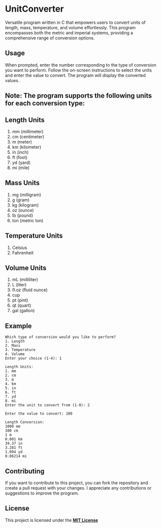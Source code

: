 # UnitConverter
 Versatile program written in C that empowers users to convert units of length, mass, temperature, and volume effortlessly. This program encompasses both the metric and imperial systems, providing a comprehensive range of conversion options.

## Usage
When prompted, enter the number corresponding to the type of conversion you want to perform.
Follow the on-screen instructions to select the units and enter the value to convert.
The program will display the converted values.

## Note: The program supports the following units for each conversion type:
## Length Units
1. mm (millimeter)
2. cm (centimeter)
3. m (meter)
4. km (kilometer)
5. in (inch)
6. ft (foot)
7. yd (yard)
8. mi (mile)
## Mass Units
1. mg (milligram)
2. g (gram)
3. kg (kilogram)
4. oz (ounce)
5. lb (pound)
6. ton (metric ton)
## Temperature Units
1. Celsius
2. Fahrenheit
## Volume Units
1. mL (milliliter)
2. L (liter)
3. fl.oz (fluid ounce)
4. cup
5. pt (pint)
6. qt (quart)
7. gal (gallon)

## Example
```Welcome to the Unit Converter!
Which type of conversion would you like to perform?
1. Length
2. Mass
3. Temperature
4. Volume
Enter your choice (1-4): 1

Length Units:
1. mm
2. cm
3. m
4. km
5. in
6. ft
7. yd
8. mi
Enter the unit to convert from (1-8): 2

Enter the value to convert: 100

Length Conversion:
1000 mm
100 cm
1 m
0.001 km
39.37 in
3.281 ft
1.094 yd
0.06214 mi
```

## Contributing
If you want to contribute to this project, you can fork the repository and create a pull request with your changes. I appreciate any contributions or suggestions to improve the program.

## License
This project is licensed under the **<ins>MIT License</ins>** 
